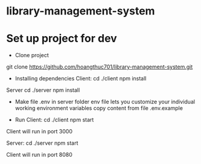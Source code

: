 # library-management-system

# Set up project for dev

* Clone project

git clone https://github.com/hoangthuc701/library-management-system.git

* Installing dependencies
Client: 
cd ./client
npm install 


Server 
cd ./server
npm install

* Make file .env in server folder
env file lets you customize your individual working environment variables
copy content from file .env.example


* Run 
Client: 
cd ./client
npm start 

Client will run in port 3000

Server: 
cd ./server
npm start 

Client will run in port 8080
